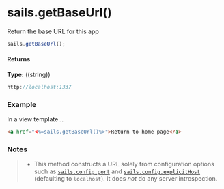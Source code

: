 # sails.getBaseUrl()

Return the base URL for this app



```javascript
sails.getBaseUrl();
```

#### Returns

**Type:** ((string))

```javascript
http://localhost:1337
```



### Example

In a view template...
```html
<a href="<%=sails.getBaseUrl()%>">Return to home page</a>
```

### Notes
> - This method constructs a URL solely from configuration options such as [`sails.config.port`]() and [`sails.config.explicitHost`]() (defaulting to `localhost`).  It does _not_ do any server introspection.

<docmeta name="displayName" value="sails.getBaseUrl()">
